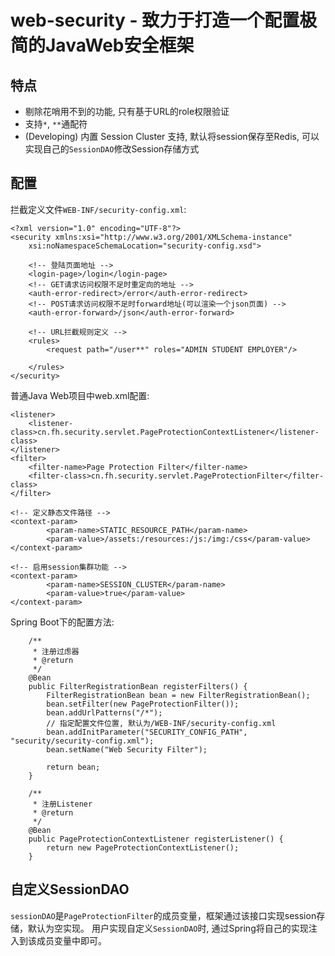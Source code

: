 # web-security - 致力于打造一个配置极简的JavaWeb安全框架

## 特点
- 剔除花哨用不到的功能, 只有基于URL的role权限验证
- 支持`*`, `**`通配符
- (Developing) 内置 Session Cluster 支持, 默认将session保存至Redis, 可以实现自己的`SessionDAO`修改Session存储方式


## 配置
拦截定义文件`WEB-INF/security-config.xml`:
```
<?xml version="1.0" encoding="UTF-8"?>
<security xmlns:xsi="http://www.w3.org/2001/XMLSchema-instance"
    xsi:noNamespaceSchemaLocation="security-config.xsd">

	<!-- 登陆页面地址 -->
	<login-page>/login</login-page>
	<!-- GET请求访问权限不足时重定向的地址 -->
	<auth-error-redirect>/error</auth-error-redirect>
	<!-- POST请求访问权限不足时forward地址(可以渲染一个json页面) -->
	<auth-error-forward>/json</auth-error-forward>

	<!-- URL拦截规则定义 -->
	<rules>
        <request path="/user**" roles="ADMIN STUDENT EMPLOYER"/>

	</rules>
</security>
```

普通Java Web项目中web.xml配置:
```
<listener>
    <listener-class>cn.fh.security.servlet.PageProtectionContextListener</listener-class>
</listener>
<filter>
    <filter-name>Page Protection Filter</filter-name>
    <filter-class>cn.fh.security.servlet.PageProtectionFilter</filter-class>
</filter>

<!-- 定义静态文件路径 -->
<context-param>
        <param-name>STATIC_RESOURCE_PATH</param-name>
        <param-value>/assets:/resources:/js:/img:/css</param-value>
</context-param>

<!-- 启用session集群功能 -->
<context-param>
        <param-name>SESSION_CLUSTER</param-name>
        <param-value>true</param-value>
</context-param>
```

Spring Boot下的配置方法:
```
    /**
     * 注册过虑器
     * @return
     */
    @Bean
    public FilterRegistrationBean registerFilters() {
        FilterRegistrationBean bean = new FilterRegistrationBean();
        bean.setFilter(new PageProtectionFilter());
        bean.addUrlPatterns("/*");
        // 指定配置文件位置, 默认为/WEB-INF/security-config.xml
        bean.addInitParameter("SECURITY_CONFIG_PATH", "security/security-config.xml");
        bean.setName("Web Security Filter");

        return bean;
    }

    /**
     * 注册Listener
     * @return
     */
    @Bean
    public PageProtectionContextListener registerListener() {
        return new PageProtectionContextListener();
    }
```

## 自定义SessionDAO
`sessionDAO`是`PageProtectionFilter`的成员变量，框架通过该接口实现session存储，默认为空实现。
用户实现自定义`SessionDAO`时, 通过Spring将自己的实现注入到该成员变量中即可。
